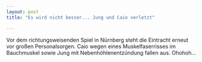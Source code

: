 ```yaml
---
layout: post
title: "Es wird nicht besser... Jung und Caio verletzt"

---
```


Vor dem richtungsweisenden Spiel in Nürnberg steht die Eintracht erneut vor großen Personalsorgen. Caio wegen eines Muskelfaserrisses im Bauchmuskel sowie Jung mit Nebenhöhlenentzündung fallen aus. Ohohoh...


